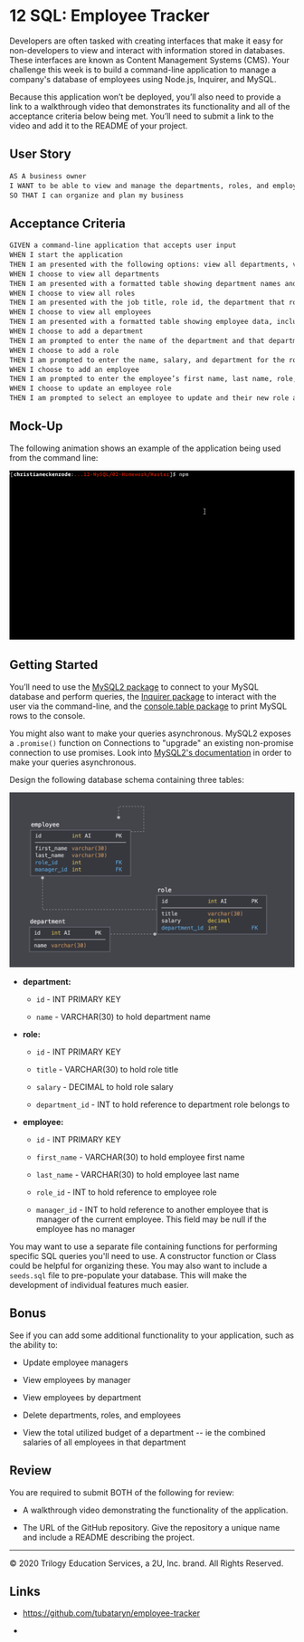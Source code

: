 # 12 SQL: Employee Tracker

Developers are often tasked with creating interfaces that make it easy for non-developers to view and interact with information stored in databases. These interfaces are known as Content Management Systems (CMS). Your challenge this week is to build a command-line application to manage a company's database of employees using Node.js, Inquirer, and MySQL.

Because this application won’t be deployed, you’ll also need to provide a link to a walkthrough video that demonstrates its functionality and all of the acceptance criteria below being met. You’ll need to submit a link to the video and add it to the README of your project.

## User Story

```md
AS A business owner
I WANT to be able to view and manage the departments, roles, and employees in my company
SO THAT I can organize and plan my business
```

## Acceptance Criteria

```md
GIVEN a command-line application that accepts user input
WHEN I start the application
THEN I am presented with the following options: view all departments, view all roles, view all employees, add a department, add a role, add an employee, and update an employee role
WHEN I choose to view all departments
THEN I am presented with a formatted table showing department names and department ids
WHEN I choose to view all roles
THEN I am presented with the job title, role id, the department that role belongs to, and the salary for that role
WHEN I choose to view all employees
THEN I am presented with a formatted table showing employee data, including employee ids, first names, last names, job titles, departments, salaries, and managers that the employees report to
WHEN I choose to add a department
THEN I am prompted to enter the name of the department and that department is added to the database
WHEN I choose to add a role
THEN I am prompted to enter the name, salary, and department for the role and that role is added to the database
WHEN I choose to add an employee
THEN I am prompted to enter the employee’s first name, last name, role, and manager and that employee is added to the database
WHEN I choose to update an employee role
THEN I am prompted to select an employee to update and their new role and this information is updated in the database 
```

## Mock-Up

The following animation shows an example of the application being used from the command line:

![Command Line demo](./Assets/12-sql-homework-demo-01.gif)


## Getting Started

You’ll need to use the [MySQL2 package](https://www.npmjs.com/package/mysql2) to connect to your MySQL database and perform queries, the [Inquirer package](https://www.npmjs.com/package/inquirer) to interact with the user via the command-line, and the [console.table package](https://www.npmjs.com/package/console.table) to print MySQL rows to the console.

You might also want to make your queries asynchronous. MySQL2 exposes a `.promise()` function on Connections to "upgrade" an existing non-promise connection to use promises. Look into [MySQL2's documentation](https://www.npmjs.com/package/mysql2) in order to make your queries asynchronous.

Design the following database schema containing three tables:

![Database Demo](./Assets/12-sql-homework-demo-02.png)

* **department:**

    * `id` - INT PRIMARY KEY

    * `name` - VARCHAR(30) to hold department name

* **role:**

    * `id` - INT PRIMARY KEY

    * `title` - VARCHAR(30) to hold role title

    * `salary` - DECIMAL to hold role salary

    * `department_id` - INT to hold reference to department role belongs to

* **employee:**

    * `id` - INT PRIMARY KEY

    * `first_name` - VARCHAR(30) to hold employee first name

    * `last_name` - VARCHAR(30) to hold employee last name

    * `role_id` - INT to hold reference to employee role

    * `manager_id` - INT to hold reference to another employee that is manager of the current employee. This field may be null if the employee has no manager

You may want to use a separate file containing functions for performing specific SQL queries you'll need to use. A constructor function or Class could be helpful for organizing these. You may also want to include a `seeds.sql` file to pre-populate your database. This will make the development of individual features much easier.


## Bonus

See if you can add some additional functionality to your application, such as the ability to:

* Update employee managers

* View employees by manager

* View employees by department

* Delete departments, roles, and employees

* View the total utilized budget of a department -- ie the combined salaries of all employees in that department


## Review

You are required to submit BOTH of the following for review:

* A walkthrough video demonstrating the functionality of the application.

* The URL of the GitHub repository. Give the repository a unique name and include a README describing the project.

- - -
© 2020 Trilogy Education Services, a 2U, Inc. brand. All Rights Reserved.

## Links

* https://github.com/tubataryn/employee-tracker

* 
